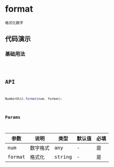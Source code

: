 # format

`格式化数字`


## 代码演示

### 基础用法
<code src="./format-use.tsx" />


## API
```jsx | pure
NumberUtil.format(num, format);
```

### Params

| 参数   | 说明   | 类型   | 默认值 | 必填 |
| ------ | ------ | ------ | ------ | ---- |
| num   | 数字格式   | any    | -      | 是   |
| format | 格式化 | string | -      | 是   |
